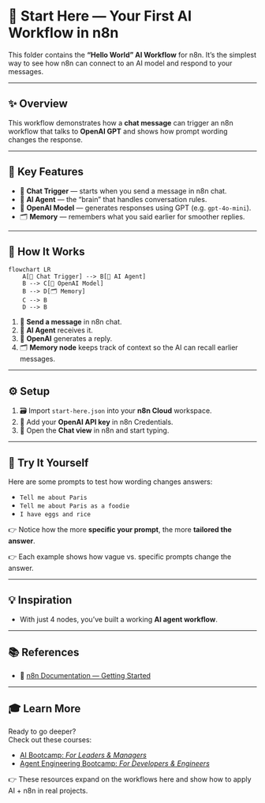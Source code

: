 # 💬 Start Here — Your First AI Workflow in n8n

This folder contains the **“Hello World” AI Workflow** for n8n.
It’s the simplest way to see how n8n can connect to an AI model and respond to your messages.

---

## ✨ Overview

This workflow demonstrates how a **chat message** can trigger an n8n workflow that talks to **OpenAI GPT** and shows how prompt wording changes the response.

---

## 🚀 Key Features

- 💬 **Chat Trigger** — starts when you send a message in n8n chat.
- 🧠 **AI Agent** — the “brain” that handles conversation rules.
- 🤖 **OpenAI Model** — generates responses using GPT (e.g. `gpt-4o-mini`).
- 🗂️ **Memory** — remembers what you said earlier for smoother replies.

---

## 🔄 How It Works

```mermaid
flowchart LR
    A[💬 Chat Trigger] --> B[🧠 AI Agent]
    B --> C[🤖 OpenAI Model]
    B --> D[🗂️ Memory]
    C --> B
    D --> B
```

1. 💬 **Send a message** in n8n chat.
2. 🧠 **AI Agent** receives it.
3. 🤖 **OpenAI** generates a reply.
4. 🗂️ **Memory node** keeps track of context so the AI can recall earlier messages.

---

## ⚙️ Setup

1. 🗃️ Import `start-here.json` into your **n8n Cloud** workspace.
2. 🔑 Add your **OpenAI API key** in n8n Credentials.
3. 🚀 Open the **Chat view** in n8n and start typing.

---

## 📝 Try It Yourself

Here are some prompts to test how wording changes answers:

- `Tell me about Paris`
- `Tell me about Paris as a foodie`
- `I have eggs and rice`

👉 Notice how the more **specific your prompt**, the more **tailored the answer**.

👉 Each example shows how vague vs. specific prompts change the answer.

---

## 💡 Inspiration

- With just 4 nodes, you’ve built a working **AI agent workflow**.

---

## 📚 References

- 📖 [n8n Documentation — Getting Started](https://docs.n8n.io/try-it-out/quickstart/)

---

## 🎓 Learn More

Ready to go deeper?  
Check out these courses:

- [AI Bootcamp: _For Leaders & Managers_](https://maven.com/boring-bot/ml-system-design?promoCode=201OFF)
- [Agent Engineering Bootcamp: _For Developers & Engineers_](https://maven.com/boring-bot/advanced-llm?promoCode=200OFF)

👉 These resources expand on the workflows here and show how to apply AI + n8n in real projects.
